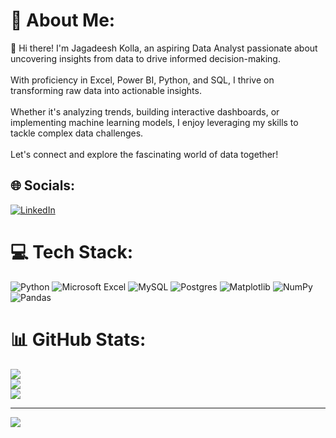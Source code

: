 # 💫 About Me:
👋 Hi there! I'm Jagadeesh Kolla, an aspiring Data Analyst passionate about uncovering insights from data to drive informed decision-making. <br><br>With proficiency in Excel, Power BI, Python, and SQL, I thrive on transforming raw data into actionable insights. <br><br>Whether it's analyzing trends, building interactive dashboards, or implementing machine learning models, I enjoy leveraging my skills to tackle complex data challenges.<br><br>Let's connect and explore the fascinating world of data together!


## 🌐 Socials:
[![LinkedIn](https://img.shields.io/badge/LinkedIn-%230077B5.svg?logo=linkedin&logoColor=white)](https://linkedin.com/in/jagadeesh-kolla) 

# 💻 Tech Stack:
![Python](https://img.shields.io/badge/python-3670A0?style=for-the-badge&logo=python&logoColor=ffdd54) ![Microsoft Excel](https://img.shields.io/badge/Microsoft_Excel-217346?style=for-the-badge&logo=microsoft-excel&logoColor=white) ![MySQL](https://img.shields.io/badge/mysql-%2300000f.svg?style=for-the-badge&logo=mysql&logoColor=white) ![Postgres](https://img.shields.io/badge/postgres-%23316192.svg?style=for-the-badge&logo=postgresql&logoColor=white) ![Matplotlib](https://img.shields.io/badge/Matplotlib-%23ffffff.svg?style=for-the-badge&logo=Matplotlib&logoColor=black) ![NumPy](https://img.shields.io/badge/numpy-%23013243.svg?style=for-the-badge&logo=numpy&logoColor=white) ![Pandas](https://img.shields.io/badge/pandas-%23150458.svg?style=for-the-badge&logo=pandas&logoColor=white) 
# 📊 GitHub Stats:
![](https://github-readme-stats.vercel.app/api?username=hseedagaj-K&theme=gruvbox&hide_border=false&include_all_commits=false&count_private=false)<br/>
![](https://github-readme-streak-stats.herokuapp.com/?user=hseedagaj-K&theme=gruvbox&hide_border=false)<br/>
![](https://github-readme-stats.vercel.app/api/top-langs/?username=hseedagaj-K&theme=gruvbox&hide_border=false&include_all_commits=false&count_private=false&layout=compact)

---
[![](https://visitcount.itsvg.in/api?id=hseedagaj-K&icon=5&color=4)](https://visitcount.itsvg.in)

<!-- Proudly created with GPRM ( https://gprm.itsvg.in ) -->
